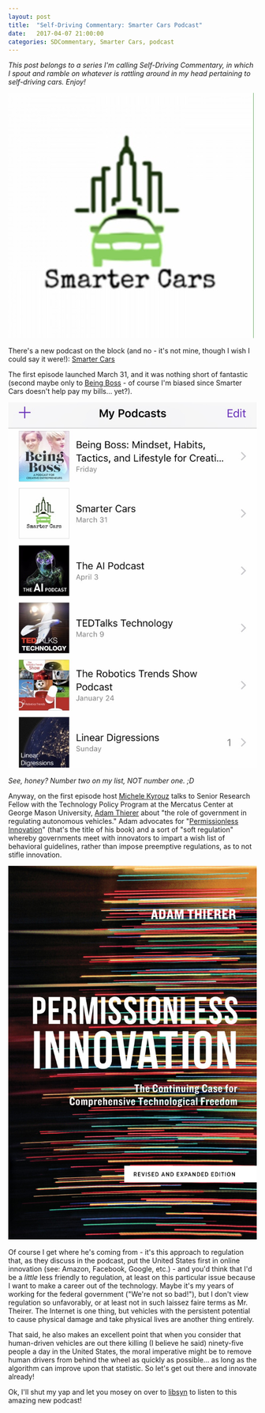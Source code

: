 ```yaml
---
layout: post
title:  "Self-Driving Commentary: Smarter Cars Podcast"
date:   2017-04-07 21:00:00 
categories: SDCommentary, Smarter Cars, podcast
---
```

*This post belongs to a series I'm calling Self-Driving Commentary, in which I spout and ramble on whatever is rattling around in my head pertaining to self-driving cars. Enjoy!*

![Smarter Cars logo](https://github.com/jeremy-shannon/jeremy-shannon.github.io/blob/master/images/smarter_cars/IMG_3774.PNG?raw=true)

There's a new podcast on the block (and no - it's not mine, though I wish I could say it were!): [Smarter Cars](http://smartercars.libsyn.com/)

The first episode launched March 31, and it was nothing short of fantastic (second maybe only to [Being Boss](http://beingboss.club) - of course I'm  biased since Smarter Cars doesn't help pay my bills... yet?).

![My podcasts](https://github.com/jeremy-shannon/jeremy-shannon.github.io/blob/master/images/smarter_cars/IMG_3773.PNG?raw=true)

*See, honey? Number two on my list, NOT number one. ;D*

Anyway, on the first episode host [Michele Kyrouz](https://medium.com/@michelekyrouz) talks to Senior Research Fellow with the Technology Policy Program at the Mercatus Center at George Mason University, [Adam Thierer](https://www.mercatus.org/adam-thierer) about "the role of government in regulating autonomous vehicles." Adam advocates for "[Permissionless Innovation](http://permissionlessinnovation.org/)" (that's the title of his book) and a sort of "soft regulation" whereby governments meet with innovators to impart a wish list of behavioral guidelines, rather than impose preemptive regulations, as to not stifle innovation.

![Permissionless Innovation cover](https://github.com/jeremy-shannon/jeremy-shannon.github.io/blob/master/images/smarter_cars/IMG_3775.JPG?raw=true)

Of course I get where he's coming from - it's this approach to regulation that, as they discuss in the podcast, put the United States first in online innovation (see: Amazon, Facebook, Google, etc.) - and you'd think that I'd be a *little* less friendly to regulation, at least on this particular issue because I want to make a career out of the technology. Maybe it's my years of working for the federal government ("We're not so bad!"), but I don't view regulation so unfavorably, or at least not in such laissez faire terms as Mr. Theirer. The Internet is one thing, but vehicles with the persistent potential to cause physical damage and take physical lives are another thing entirely. 

That said, he also makes an excellent point that when you consider that human-driven vehicles are out there killing (I believe he said) ninety-five people a day in the United States, the moral imperative might be to remove human drivers from behind the wheel as quickly as possible... as long as the algorithm can improve upon that statistic. So let's get out there and innovate already!

Ok, I'll shut my yap and let you mosey on over to [libsyn](http://smartercars.libsyn.com/) to listen to this amazing new podcast!
